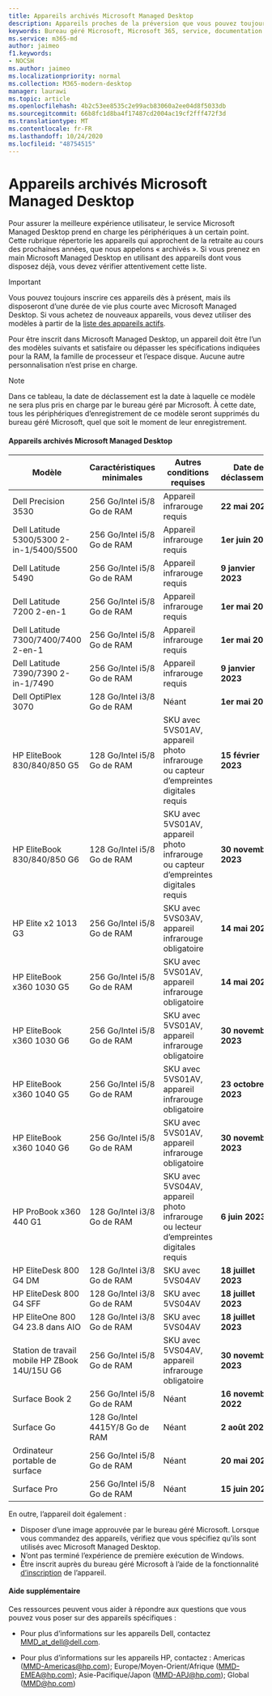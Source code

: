 ```yaml
---
title: Appareils archivés Microsoft Managed Desktop
description: Appareils proches de la préversion que vous pouvez toujours inscrire, mais dont la durée de vie de support est raccourcie
keywords: Bureau géré Microsoft, Microsoft 365, service, documentation
ms.service: m365-md
author: jaimeo
f1.keywords:
- NOCSH
ms.author: jaimeo
ms.localizationpriority: normal
ms.collection: M365-modern-desktop
manager: laurawi
ms.topic: article
ms.openlocfilehash: 4b2c53ee8535c2e99acb83060a2ee04d8f5033db
ms.sourcegitcommit: 66b8fc1d8ba4f17487cd2004ac19cf2fff472f3d
ms.translationtype: MT
ms.contentlocale: fr-FR
ms.lasthandoff: 10/24/2020
ms.locfileid: "48754515"
---
```

# <a name="microsoft-managed-desktop-archived-devices"></a>Appareils archivés Microsoft Managed Desktop

Pour assurer la meilleure expérience utilisateur, le service Microsoft Managed Desktop prend en charge les périphériques à un certain point. Cette rubrique répertorie les appareils qui approchent de la retraite au cours des prochaines années, que nous appelons « archivés ». Si vous prenez en main Microsoft Managed Desktop en utilisant des appareils dont vous disposez déjà, vous devez vérifier attentivement cette liste.

>[!IMPORTANT]
>Vous pouvez toujours inscrire ces appareils dès à présent, mais ils disposeront d’une durée de vie plus courte avec Microsoft Managed Desktop. Si vous achetez de nouveaux appareils, vous devez utiliser des modèles à partir de la [liste des appareils actifs](./device-list.md).

<!-- Microsoft 365 E5; Device as a Service -->
<!-- Split from device & technologies topic. Destination topic for aka.ms/device-list  -->
Pour être inscrit dans Microsoft Managed Desktop, un appareil doit être l’un des modèles suivants et satisfaire ou dépasser les spécifications indiquées pour la RAM, la famille de processeur et l’espace disque. Aucune autre personnalisation n’est prise en charge.



>[!NOTE]
>Dans ce tableau, la date de déclassement est la date à laquelle ce modèle ne sera plus pris en charge par le bureau géré par Microsoft. À cette date, tous les périphériques d’enregistrement de ce modèle seront supprimés du bureau géré Microsoft, quel que soit le moment de leur enregistrement.

#### <a name="microsoft-managed-desktop-archived-devices"></a>Appareils archivés Microsoft Managed Desktop

| Modèle  | Caractéristiques minimales  | Autres conditions requises   | Date de déclassement |
|---------|---------|---------|---------|
|Dell Precision 3530| 256 Go/Intel i5/8 Go de RAM | Appareil infrarouge requis | **22 mai 2023** |
|Dell Latitude 5300/5300 2-in-1/5400/5500 | 256 Go/Intel i5/8 Go de RAM | Appareil infrarouge requis | **1er juin 2024**  |
|Dell Latitude 5490 | 256 Go/Intel i5/8 Go de RAM | Appareil infrarouge requis | **9 janvier 2023** |
|Dell Latitude 7200 2-en-1 | 256 Go/Intel i5/8 Go de RAM | Appareil infrarouge requis | **1er mai 2024** |
|Dell Latitude 7300/7400/7400 2-en-1 | 256 Go/Intel i5/8 Go de RAM | Appareil infrarouge requis | **1er mai 2024**  |
|Dell Latitude 7390/7390 2-in-1/7490 | 256 Go/Intel i5/8 Go de RAM   | Appareil infrarouge requis | **9 janvier 2023** |
|Dell OptiPlex 3070 | 128 Go/Intel i3/8 Go de RAM | Néant | **1er mai 2025**  |
|HP EliteBook 830/840/850 G5| 128 Go/Intel i5/8 Go de RAM | SKU avec 5VS01AV, appareil photo infrarouge ou capteur d’empreintes digitales requis  | **15 février 2023** |
|HP EliteBook 830/840/850 G6| 128 Go/Intel i5/8 Go de RAM | SKU avec 5VS01AV, appareil photo infrarouge ou capteur d’empreintes digitales requis  | **30 novembre 2023** |
|HP Elite x2 1013 G3| 256 Go/Intel i5/8 Go de RAM | SKU avec 5VS03AV, appareil infrarouge obligatoire |**14 mai 2023** |
|HP EliteBook x360 1030 G5| 256 Go/Intel i5/8 Go de RAM | SKU avec 5VS01AV, appareil infrarouge obligatoire |**14 mai 2023** |
|HP EliteBook x360 1030 G6| 256 Go/Intel i5/8 Go de RAM | SKU avec 5VS01AV, appareil infrarouge obligatoire |**30 novembre 2023** |
|HP EliteBook x360 1040 G5| 256 Go/Intel i5/8 Go de RAM | SKU avec 5VS01AV, appareil infrarouge obligatoire | **23 octobre 2023** |
|HP EliteBook x360 1040 G6| 256 Go/Intel i5/8 Go de RAM | SKU avec 5VS01AV, appareil infrarouge obligatoire | **30 novembre 2023** |
|HP ProBook x360 440 G1| 128 Go/Intel i3/8 Go de RAM | SKU avec 5VS04AV, appareil photo infrarouge ou lecteur d’empreintes digitales requis | **6 juin 2023** |
|HP EliteDesk 800 G4 DM | 128 Go/Intel i3/8 Go de RAM | SKU avec 5VS04AV | **18 juillet 2023** |
|HP EliteDesk 800 G4 SFF | 128 Go/Intel i3/8 Go de RAM | SKU avec 5VS04AV | **18 juillet 2023** |
|HP EliteOne 800 G4 23.8 dans AIO |128 Go/Intel i3/8 Go de RAM |SKU avec 5VS04AV| **18 juillet 2023** |
|Station de travail mobile HP ZBook 14U/15U G6 |256 Go/Intel i5/8 Go de RAM |SKU avec 5VS04AV, appareil infrarouge obligatoire| **30 novembre 2023** |
|Surface Book 2| 256 Go/Intel i5/8 Go de RAM | Néant | **16 novembre 2022** |
|Surface Go| 128 Go/Intel 4415Y/8 Go de RAM | Néant | **2 août 2023** |
|Ordinateur portable de surface| 256 Go/Intel i5/8 Go de RAM | Néant | **20 mai 2022** |
|Surface Pro| 256 Go/Intel i5/8 Go de RAM | Néant | **15 juin 2022** |


En outre, l’appareil doit également :

- Disposer d’une image approuvée par le bureau géré Microsoft. Lorsque vous commandez des appareils, vérifiez que vous spécifiez qu’ils sont utilisés avec Microsoft Managed Desktop.
- N’ont pas terminé l’expérience de première exécution de Windows.
- Être inscrit auprès du bureau géré Microsoft à l’aide de la fonctionnalité [d’inscription](https://aka.ms/mmddrhelp) de l’appareil.

#### <a name="additional-help"></a>Aide supplémentaire

Ces ressources peuvent vous aider à répondre aux questions que vous pouvez vous poser sur des appareils spécifiques :

- Pour plus d’informations sur les appareils Dell, contactez [MMD_at_dell@dell.com](mailto:MMD_at_dell@dell.com).

- Pour plus d’informations sur les appareils HP, contactez : Americas ([MMD-Americas@hp.com](mailto:mmd-americas@hp.com)); Europe/Moyen-Orient/Afrique ([MMD-EMEA@hp.com](mailto:mmd-emea@hp.com)); Asie-Pacifique/Japon ([MMD-APJ@hp.com](mailto:mmd-apj@hp.com)); Global ([MMD@hp.com](mailto:mmd@hp.com))
